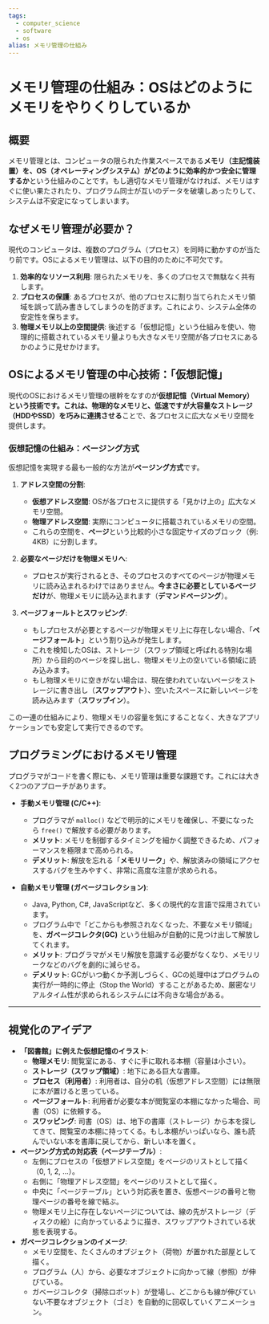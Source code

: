 ```yaml
---
tags:
  - computer_science
  - software
  - os
alias: メモリ管理の仕組み
---
```


# メモリ管理の仕組み：OSはどのようにメモリをやりくりしているか

## 概要

メモリ管理とは、コンピュータの限られた作業スペースである**メモリ（主記憶装置）を、OS（オペレーティングシステム）がどのように効率的かつ安全に管理するか**という仕組みのことです。もし適切なメモリ管理がなければ、メモリはすぐに使い果たされたり、プログラム同士が互いのデータを破壊しあったりして、システムは不安定になってしまいます。

## なぜメモリ管理が必要か？

現代のコンピュータは、複数のプログラム（プロセス）を同時に動かすのが当たり前です。OSによるメモリ管理は、以下の目的のために不可欠です。

1.  **効率的なリソース利用**: 限られたメモリを、多くのプロセスで無駄なく共有します。
2.  **プロセスの保護**: あるプロセスが、他のプロセスに割り当てられたメモリ領域を誤って読み書きしてしまうのを防ぎます。これにより、システム全体の安定性を保ちます。
3.  **物理メモリ以上の空間提供**: 後述する「仮想記憶」という仕組みを使い、物理的に搭載されているメモリ量よりも大きなメモリ空間が各プロセスにあるかのように見せかけます。

## OSによるメモリ管理の中心技術：「仮想記憶」

現代のOSにおけるメモリ管理の根幹をなすのが**仮想記憶（Virtual Memory）**という技術です。これは、物理的なメモリと、低速ですが大容量な**ストレージ（HDDやSSD）を巧みに連携させる**ことで、各プロセスに広大なメモリ空間を提供します。

### 仮想記憶の仕組み：ページング方式

仮想記憶を実現する最も一般的な方法が**ページング方式**です。

1.  **アドレス空間の分割**:
    -   **仮想アドレス空間**: OSが各プロセスに提供する「見かけ上の」広大なメモリ空間。
    -   **物理アドレス空間**: 実際にコンピュータに搭載されているメモリの空間。
    -   これらの空間を、**ページ**という比較的小さな固定サイズのブロック（例: 4KB）に分割します。

2.  **必要なページだけを物理メモリへ**:
    -   プロセスが実行されるとき、そのプロセスのすべてのページが物理メモリに読み込まれるわけではありません。**今まさに必要としているページだけ**が、物理メモリに読み込まれます（**デマンドページング**）。

3.  **ページフォールトとスワッピング**:
    -   もしプロセスが必要とするページが物理メモリ上に存在しない場合、「**ページフォールト**」という割り込みが発生します。
    -   これを検知したOSは、ストレージ（スワップ領域と呼ばれる特別な場所）から目的のページを探し出し、物理メモリ上の空いている領域に読み込みます。
    -   もし物理メモリに空きがない場合は、現在使われていないページをストレージに書き出し（**スワップアウト**）、空いたスペースに新しいページを読み込みます（**スワップイン**）。

この一連の仕組みにより、物理メモリの容量を気にすることなく、大きなアプリケーションでも安定して実行できるのです。

## プログラミングにおけるメモリ管理

プログラマがコードを書く際にも、メモリ管理は重要な課題です。これには大きく2つのアプローチがあります。

-   **手動メモリ管理 (C/C++)**:
    -   プログラマが `malloc()` などで明示的にメモリを確保し、不要になったら `free()` で解放する必要があります。
    -   **メリット**: メモリを制御するタイミングを細かく調整できるため、パフォーマンスを極限まで高められる。
    -   **デメリット**: 解放を忘れる「**メモリリーク**」や、解放済みの領域にアクセスするバグを生みやすく、非常に高度な注意が求められる。

-   **自動メモリ管理 (ガベージコレクション)**:
    -   Java, Python, C#, JavaScriptなど、多くの現代的な言語で採用されています。
    -   プログラム中で「どこからも参照されなくなった、不要なメモリ領域」を、**ガベージコレクタ(GC)** という仕組みが自動的に見つけ出して解放してくれます。
    -   **メリット**: プログラマがメモリ解放を意識する必要がなくなり、メモリリークなどのバグを劇的に減らせる。
    -   **デメリット**: GCがいつ動くか予測しづらく、GCの処理中はプログラムの実行が一時的に停止（Stop the World）することがあるため、厳密なリアルタイム性が求められるシステムには不向きな場合がある。

---

## 視覚化のアイデア

-   **「図書館」に例えた仮想記憶のイラスト**:
    -   **物理メモリ**: 閲覧室にある、すぐに手に取れる本棚（容量は小さい）。
    -   **ストレージ（スワップ領域）**: 地下にある巨大な書庫。
    -   **プロセス（利用者）**: 利用者は、自分の机（仮想アドレス空間）には無限に本が置けると思っている。
    -   **ページフォールト**: 利用者が必要な本が閲覧室の本棚になかった場合、司書（OS）に依頼する。
    -   **スワッピング**: 司書（OS）は、地下の書庫（ストレージ）から本を探してきて、閲覧室の本棚に持ってくる。もし本棚がいっぱいなら、誰も読んでいない本を書庫に戻してから、新しい本を置く。
-   **ページング方式の対応表（ページテーブル）**:
    -   左側にプロセスの「仮想アドレス空間」をページのリストとして描く（0, 1, 2, ...）。
    -   右側に「物理アドレス空間」をページのリストとして描く。
    -   中央に「ページテーブル」という対応表を置き、仮想ページの番号と物理ページの番号を線で結ぶ。
    -   物理メモリ上に存在しないページについては、線の先がストレージ（ディスクの絵）に向かっているように描き、スワップアウトされている状態を表現する。
-   **ガベージコレクションのイメージ**:
    -   メモリ空間を、たくさんのオブジェクト（荷物）が置かれた部屋として描く。
    -   プログラム（人）から、必要なオブジェクトに向かって線（参照）が伸びている。
    -   ガベージコレクタ（掃除ロボット）が登場し、どこからも線が伸びていない不要なオブジェクト（ゴミ）を自動的に回収していくアニメーション。
